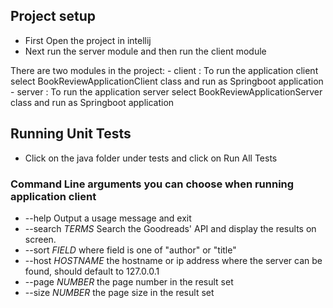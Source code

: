 
## Project setup

- First Open the project in intellij
- Next run the server module and then run the client module

There are two modules in the project:
    - client : To run the application client select BookReviewApplicationClient class and run as Springboot application
    - server : To run the application server select BookReviewApplicationServer class and run as Springboot application

## Running Unit Tests

- Click on the java folder under tests and click on Run All Tests

### Command Line arguments you can choose when running application client
- --help Output a usage message and exit
- --search _TERMS_ Search the Goodreads' API and display the results on screen.
- --sort _FIELD_ where field is one of "author" or "title"
- --host _HOSTNAME_ the hostname or ip address where the server can be found, should default to 127.0.0.1
- --page _NUMBER_ the page number in the result set
- --size _NUMBER_ the page size in the result set